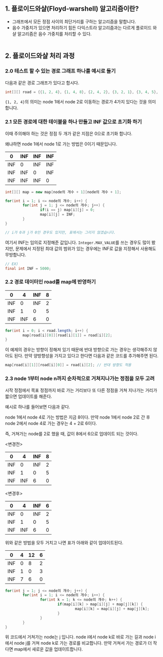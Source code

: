 ## 1. 플로이드와샬(Floyd-warshell) 알고리즘이란?

- 그래프에서 모든 정점 사이의 최단거리를 구하는 알고리즘을 말합니다.
- 음수 가중치가 있으면 처리하기 힘든 다익스트라 알고리즘과는 다르게 플로이드 와샬 알고리즘은 음수 가중치를 처리할 수 있다.
<br><br>

## 2. 플로이드와샬 처리 과정

### 2.0 테스트 할 수 있는 경로 그래프 하나를 예시로 들기

다음과 같은 경로 그래프가 있다고 합시다.

```java
int[][] road = {{1, 2, 4}, {1, 4, 8}, {2, 4, 2}, {3, 2, 1}, {3, 4, 5}, {4, 3, 6}}
```

`{1, 2, 4}`의 의미는 node 1에서 node 2로 이동하는 경로가 4가지 있다는 것을 의미합니다.

### 2.1 모든 경로에 대한 테이블을 하나 만들고 INF 값으로 초기화 하기

이때 주의해야 하는 것은 정점 두 개가 같은 지점은 0으로 초기화 합니다. 

왜냐하면 node 1에서 node 1로 가는 방법은 0이기 때문입니다.

| 0 | INF | INF | INF |
| --- | --- | --- | --- |
| INF | 0 | INF | INF |
| INF | INF | 0 | INF |
| INF | INF | INF | 0 |

```java
int[][] map = new map[node의 개수 + 1][node의 개수 + 1];

for(int i = 1; i <= node의 개수; i++) {
		for(int j = 1; j <= node의 개수; j++) {
				if(i == j) map[i][j] = 0;
				map[i][j] = INF;
		}
}

// i가 0과 j가 0인 경우도 있지만, 표에서는 그리지 않겠습니다.
```

여기서 INF는 임의로 지정해준 값입니다. `Integer.MAX_VALUE`를 쓰는 경우도 많이 봤지만, 문제에서 지정된 최대 값의 범위가 있는 경우에는 INF로 값을 지정해서 사용해도 무방합니다.

```java
// EX)
final int INF = 5000;
```

### 2.2 경로 데이터인 road를 map에 반영하기

| 0 | 4 | INF | 8 |
| --- | --- | --- | --- |
| INF | 0 | INF | 2 |
| INF | 1 | 0 | 5 |
| INF | INF | 6 | 0 |

```java
for(int i = 0; i < road.length; i++) {
		map[road[i][0]][road[i][1]] = road[i][2];
}
```

이 예제의 경우는 방향이 정해져 있기 때문에 반대 방향으로 가는 경우는 생각해주지 않아도 된다. 만약 양방향성을 가지고 있다고 한다면 다음과 같은 코드를 추가해주면 된다.

```java
map[road[i][1]][road[i][0]] = road[i][2]; // 반대 방향도 적용
```

### 2.3 node 1부터 node n까지 순차적으로 거쳐지나가는 정점을 모두 고려

시작 정점에서 목표 정점까지 바로 가는 거리보다 또 다른 정점을 거쳐 지나가는 거리가 짧으면 업데이트를 해준다.

예시로 하나를 들어보면 다음과 같다.

node 1에서 node 4로 가는 방법은 지금 8이다. 만약 node 1에서 node 2로 간 후  node 2에서 node 4로 가는 경우는 4 + 2로 6이다. 

즉, 거쳐가는 node를 2로 했을 때, 값이 8에서 6으로 업데이트 되는 것이다.

<변경전>

| 0 | 4 | INF | 8 |
| --- | --- | --- | --- |
| INF | 0 | INF | 2 |
| INF | 1 | 0 | 5 |
| INF | INF | 6 | 0 |

<변경후>

| 0 | 4 | INF | 6 |
| --- | --- | --- | --- |
| INF | 0 | INF | 2 |
| INF | 1 | 0 | 5 |
| INF | INF | 6 | 0 |

위와 같은 방법을 모두 거치고 나면 표가 아래와 같이 업데이트된다.

| 0 | 4 | 12 | 6 |
| --- | --- | --- | --- |
| INF | 0 | 8 | 2 |
| INF | 1 | 0 | 3 |
| INF | 7 | 6 | 0 |

```java
for(int j = 1; j <= node의 개수; j++) {
		for(int i = 1; i <= node의 개수; i++) {
				for(int k = 1; k <= node의 개수; k++) {
						if(map[i][k] > map[i][j] + map[j][k]) {
								map[i][k] = map[i][j] + map[j][k];
						}
				}
		}
}
```

위 코드에서 거쳐가는 node는 j 입니다. node i에서 node k로 바로 가는 길과 node i에서 node j를 거쳐 node k로 가는 경로를 비교합니다. 만약 거쳐서 가는 경로가 더 작다면 map에서 새로운 값을 업데이트합니다.